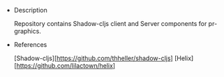 * Description
  
  Repository contains Shadow-cljs client and Server components for pr-graphics.

* References

  [Shadow-cljs][https://github.com/thheller/shadow-cljs]
  [Helix][https://github.com/lilactown/helix]
